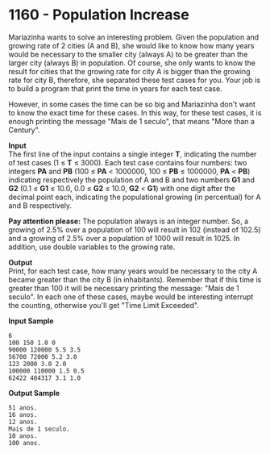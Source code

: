 # 1160 - Population Increase

Mariazinha wants to solve an interesting problem. Given the population and growing rate of 2 cities (A and B), she would like to know how many years would be necessary to the smaller city (always A) to be greater than the larger city (always B) in population. Of course, she only wants to know the result for cities that the growing rate for city A is bigger than the growing rate for city B, therefore, she separated these test cases for you. Your job is to build a program that print the time in years for each test case.

However, in some cases the time can be so big and Mariazinha don't want to know the exact time for these cases. In this way, for these test cases, it is enough printing the message "Mais de 1 seculo", that means "More than a Century".

**Input**<br>
The first line of the input contains a single integer **T**, indicating the number of test cases (1 ≤ **T** ≤ 3000). Each test case contains four numbers: two integers **PA** and **PB** (100 ≤ **PA** < 1000000, 100 ≤ **PB** ≤ 1000000, **PA** < **PB**) indicating respectively the population of A and B and two numbers **G1** and **G2** (0.1 ≤ **G1** ≤ 10.0, 0.0 ≤ **G2** ≤ 10.0, **G2** < **G1**) with one digit after the decimal point each, indicating the populational growing (in percentual) for A and B respectively.

**Pay attention please:** The population always is an integer number. So, a growing of 2.5% over a population of 100 will result in 102 (instead of 102.5) and a growing of 2.5% over a population of 1000 will result in 1025. In addition, use double variables to the growing rate.

**Output**<br>
Print, for each test case, how many years would be necessary to the city A became greater than the city B (in inhabitants). Remember that if this time is greater than 100 it will be necessary printing the message: "Mais de 1 seculo". In each one of these cases, maybe would be interesting interrupt the counting, otherwise you'll get "Time Limit Exceeded".

**Input Sample**
````
6
100 150 1.0 0
90000 120000 5.5 3.5
56700 72000 5.2 3.0
123 2000 3.0 2.0
100000 110000 1.5 0.5
62422 484317 3.1 1.0
````

**Output Sample**
````
51 anos.
16 anos.
12 anos.
Mais de 1 seculo.
10 anos.
100 anos.
````